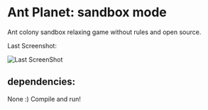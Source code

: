 # Ant Planet: sandbox mode
Ant colony sandbox relaxing game without rules and open source.

Last Screenshot:

![Last ScreenShot](https://github.com/piXelicidio/hormigas-locas/blob/master/screenshots/delphiAnts_r0.0.1.gif)

## dependencies:

None :) Compile and run!




